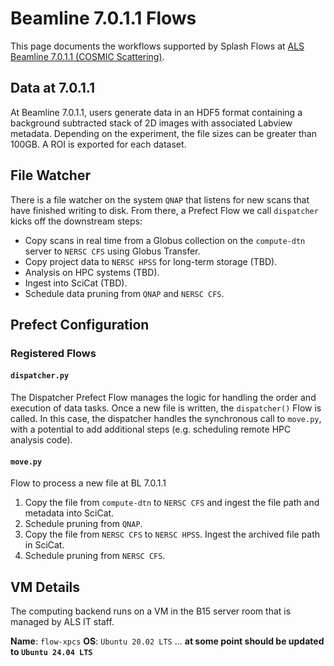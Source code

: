 # Beamline 7.0.1.1 Flows

This page documents the workflows supported by Splash Flows at [ALS Beamline 7.0.1.1 (COSMIC Scattering)](https://als.lbl.gov/beamlines/7-0-1-1/).

## Data at 7.0.1.1

At Beamline 7.0.1.1, users generate data in an HDF5 format containing a background subtracted stack of 2D images with associated Labview metadata. Depending on the experiment, the file sizes can be greater than 100GB. A ROI is exported for each dataset.

## File Watcher

There is a file watcher on the system `QNAP` that listens for new scans that have finished writing to disk. From there, a Prefect Flow we call `dispatcher` kicks off the downstream steps:
- Copy scans in real time from a Globus collection on the `compute-dtn` server to `NERSC CFS` using Globus Transfer.
- Copy project data to `NERSC HPSS` for long-term storage (TBD).
- Analysis on HPC systems (TBD).
- Ingest into SciCat (TBD).
- Schedule data pruning from `QNAP` and `NERSC CFS`.

## Prefect Configuration

### Registered Flows

#### `dispatcher.py`

The Dispatcher Prefect Flow manages the logic for handling the order and execution of data tasks. Once a new file is written, the `dispatcher()` Flow is called. In this case, the dispatcher handles the synchronous call to `move.py`, with a potential to add additional steps (e.g. scheduling remote HPC analysis code).

#### `move.py`

Flow to process a new file at BL 7.0.1.1
1. Copy the file from `compute-dtn` to `NERSC CFS` and ingest the file path and metadata into SciCat.
2. Schedule pruning from `QNAP`.
3. Copy the file from `NERSC CFS` to `NERSC HPSS`. Ingest the archived file path in SciCat.
4. Schedule pruning from `NERSC CFS`.

## VM Details

The computing backend runs on a VM in the B15 server room that is managed by ALS IT staff.

**Name**: `flow-xpcs`
**OS**: `Ubuntu 20.02 LTS` ... **at some point should be updated to `Ubuntu 24.04 LTS`**

